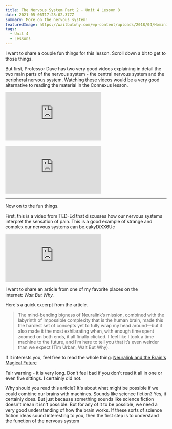 ```yaml
---
title: The Nervous System Part 2 - Unit 4 Lesson 8
date: 2021-05-06T17:28:02.377Z
summary: More on the nervous system!
featuredImage: https://waitbutwhy.com/wp-content/uploads/2018/04/Hominid-brain-1-3-600x440.png
tags:
  - Unit 4
  - Lessons
---
```

I want to share a couple fun things for this lesson. Scroll down a bit to get to those things.

But first, Professor Dave has two very good videos explaining in detail the two main parts of the nervous system - the central nervous system and the peripheral nervous system. Watching these videos would be a very good alternative to reading the material in the Connexus lesson.

<div class="youtube-container"><iframe class="responsive-iframe" src="https://www.youtube.com/embed/Eo3Dp0h5490" frameborder="0" allow="accelerometer; autoplay; clipboard-write; encrypted-media; gyroscope; picture-in-picture" allowfullscreen></iframe></div>

<br>

<div class="youtube-container"><iframe class="responsive-iframe" src="https://www.youtube.com/embed/pDr6DDRHvUY" frameborder="0" allow="accelerometer; autoplay; clipboard-write; encrypted-media; gyroscope; picture-in-picture" allowfullscreen></iframe></div>

<hr>

Now on to the fun things.

First, this is a video from TED-Ed that discusses how our nervous systems interpret the sensation of pain. This is a good example of strange and complex our nervous systems can be.eakyDiXX6Uc

<div class="youtube-container"><iframe class="responsive-iframe" src="https://www.youtube.com/embed/eakyDiXX6Uc" frameborder="0" allow="accelerometer; autoplay; clipboard-write; encrypted-media; gyroscope; picture-in-picture" allowfullscreen></iframe></div>

I want to share an article from one of my favorite places on the internet: *Wait But Why.* 

Here's a quick excerpt from the article.

> The mind-bending bigness of Neuralink’s mission, combined with the labyrinth of impossible complexity that is the human brain, made this the hardest set of concepts yet to fully wrap my head around—but it also made it the most exhilarating when, with enough time spent zoomed on both ends, it all finally clicked. I feel like I took a time machine to the future, and I’m here to tell you that it’s even weirder than we expect (Tim Urban, Wait But Why).

If it interests you, feel free to read the whole thing: [Neuralink and the Brain's Magical Future](https://waitbutwhy.com/2017/04/neuralink-cleanversion.html)

Fair warning - it is very long. Don't feel bad if you don't read it all in one or even five sittings. I certainly did not.

Why should you read this article? It's about what might be possible if we could combine our brains with machines. Sounds like science fiction? Yes, it certainly does. But just because something sounds like science fiction doesn't mean it isn't possible. But for any of it to be possible, we need a very good understanding of how the brain works. If these sorts of science fiction ideas sound interesting to you, then the first step is to understand the function of the nervous system